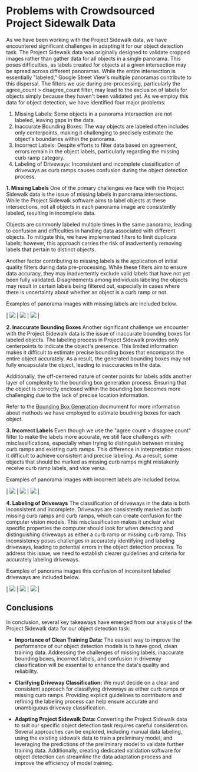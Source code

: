 # Problems with Crowdsourced Project Sidewalk Data

As we have been working with the Project Sidewalk data, we have encountered significant challenges in adapting it for our object detection task. The Project Sidewalk data was originally designed to validate cropped images rather than gather data for all objects in a single panorama. This poses difficulties, as labels created for objects at a given intersection may be spread across different panoramas. While the entire intersection is essentially "labeled," Google Street View's multiple panoramas contribute to this dispersal. The filters we use during pre-processing, particularly the agree_count > disagree_count filter, may lead to the exclusion of labels for objects simply because they haven't been validated yet. As we employ this data for object detection, we have identified four major problems:

1. Missing Labels: Some objects in a panorama intersection are not labeled, leaving gaps in the data.
2. Inaccurate Bounding Boxes: The way objects are labeled often includes only centerpoints, making it challenging to precisely estimate the object's boundaries within the panorama.
3. Incorrect Labels: Despite efforts to filter data based on agreement, errors remain in the object labels, particularly regarding the missing curb ramp category.
4. Labeling of Driveways: Inconsistent and incomplete classification of driveways as curb ramps causes confusion during the object detection process.

**1. Missing Labels**
One of the primary challenges we face with the Project Sidewalk data is the issue of missing labels in panorama intersections. While the Project Sidewalk software aims to label objects at these intersections, not all objects in each panorama image are consistently labeled, resulting in incomplete data. 

Objects are commonly labeled multiple times in the same panorama, leading to confusion and difficulties in handling data associated with different objects. To mitigate this, we have implemented filters to limit duplicate labels; however, this approach carries the risk of inadvertently removing labels that pertain to distinct objects.

Another factor contributing to missing labels is the application of initial quality filters during data pre-processing. While these filters aim to ensure data accuracy, they may inadvertently exclude valid labels that have not yet been fully validated. Disagreements among individuals labeling the objects may result in certain labels being filtered out, especially in cases where there is uncertainty about whether an object is a curb ramp or not.

Examples of panorama images with missing labels are included below. 

| ![](https://camwirth.github.io/sidewalk/cv_summary_USU/data_problems/missing_labels/0ZxrPRUFN51hrdr9y2KL4g.jpg) | ![](https://camwirth.github.io/sidewalk/cv_summary_USU/data_problems/missing_labels/4kOxGkIgHq-Ea5NvoLP44A.jpg) | ![](https://camwirth.github.io/sidewalk/cv_summary_USU/data_problems/missing_labels/4kOxGkIgHq-Ea5NvoLP44A.jpg) |

**2. Inaccurate Bounding Boxes**
Another significant challenge we encounter with the Project Sidewalk data is the issue of inaccurate bounding boxes for labeled objects. The labeling process in Project Sidewalk provides only centerpoints to indicate the object's presence. This limited information makes it difficult to estimate precise bounding boxes that encompass the entire object accurately. As a result, the generated bounding boxes may not fully encapsulate the object, leading to inaccuracies in the data.

Additionally, the off-centered nature of center points for labels adds another layer of complexity to the bounding box generation process. Ensuring that the object is correctly enclosed within the bounding box becomes more challenging due to the lack of precise location information.

Refer to the [Bounding Box Generation](https://camwirth.github.io/sidewalk/cv_summary_USU/bounding_box/box.html) docmument for more information about methods we have employed to estimate boudning boxes for each object.

**3. Incorrect Labels**
Even though we use the "agree count > disagree count" filter to make the labels more accurate, we still face challenges with misclassifications, especially when trying to distinguish between missing curb ramps and existing curb ramps. This difference in interpretation makes it difficult to achieve consistent and precise labeling. As a result, some objects that should be marked as missing curb ramps might mistakenly receive curb ramp labels, and vice versa.

Examples of panorama images with incorrect labels are included below. 

| ![](https://camwirth.github.io/sidewalk/cv_summary_USU/data_problems/incorrect_labels/6H2KpDa0Gboi0XudOD-a4Q.jpg) | ![](https://camwirth.github.io/sidewalk/cv_summary_USU/data_problems/incorrect_labels/FD89SREoJ6ptzurGkRLLvQ.jpg) | ![](https://camwirth.github.io/sidewalk/cv_summary_USU/data_problems/incorrect_labels/hgc6apPdGlUZXZRdvAQ1PQ.jpg) |


**4. Labeling of Driveways** 
The classification of driveways in the data is both inconsistent and incomplete. Driveways are consistently marked as both missing curb ramps and curb ramps, which can create confusion for the computer vision models. This misclassification makes it unclear what specific properties the computer should look for when detecting and distinguishing driveways as either a curb ramp or missing curb ramp. This inconsistency poses challenges in accurately identifying and labeling driveways, leading to potential errors in the object detection process. To address this issue, we need to establish clearer guidelines and criteria for accurately labeling driveways.

Examples of panorama images this confusion of inconsitent labeled driveways are included below. 

| ![](https://camwirth.github.io/sidewalk/cv_summary_USU/data_problems/driveways/5C3Pb2g_q6gSXdccde-cPg.jpg) | ![](https://camwirth.github.io/sidewalk/cv_summary_USU/data_problems/driveways/6bjoRhtmn6IyawXd-_SY5A.jpg) | ![](https://camwirth.github.io/sidewalk/cv_summary_USU/data_problems/driveways/5C3Pb2g_q6gSXdccde-cPg.jpg) |

<!-- ## Analyzing Highest Quality data
When analyzing the highest quality data in Project Sidewalk, we have observed some important findings:

1. Utilizing images of entire intersections tends to yield more consistent and accurate results for our object detection task. By capturing the entire scene in a single image, we can better understand the context and spatial relationships between objects, which enhances the accuracy of object detection.

2. A single street or intersection can be captured from multiple panoramas. We have noticed that some perspectives provide clearer and more informative images compared to others. Choosing the most informative panoramas for labeling and training our models can significantly improve the overall performance of our object detection system.

3. When multiple images are available for a single street or intersection, multiple predictions are generated. We must develop a method to effectively combine these predictions. Moreover, addressing disagreements between predictions for the same intersection from different panoramas is crucial. By developing mechanisms to reconcile conflicting predictions and leveraging the strengths of multiple images, we can improve the accuracy and robustness of our object detection models. -->

## Conclusions
In conclusion, several key takeaways have emerged from our analysis of the Project Sidewalk data for our object detection task:

* **Importance of Clean Training Data:** The easiest way to improve the performance of our object detection models is to have good, clean training data. Addressing the challenges of missing labels, inaccurate bounding boxes, incorrect labels, and confusion in driveway classification will be essential to enhance the data's quality and reliability.

* **Clarifying Driveway Classification:** We must decide on a clear and consistent approach for classifying driveways as either curb ramps or missing curb ramps. Providing explicit guidelines to contributors and refining the labeling process can help ensure accurate and unambiguous driveway classification.

* **Adapting Project Sidewalk Data:** Converting the Project Sidewalk data to suit our specific object detection task requires careful consideration. Several approaches can be explored, including manual data labeling, using the existing sidewalk data to train a preliminary model, and leveraging the predictions of the preliminary model to validate further training data. Additionally, creating dedicated validation software for object detection can streamline the data adaptation process and improve the efficiency of model training.



